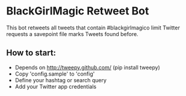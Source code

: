 BlackGirlMagic Retweet Bot
==================

This bot retweets all tweets that contain #blackgirlmagico limit Twitter requests a savepoint file marks Tweets found before. 

How to start:
-------------
* Depends on http://tweepy.github.com/ (pip install tweepy)
* Copy 'config.sample' to 'config'
* Define your hashtag or search query
* Add your Twitter app credentials
